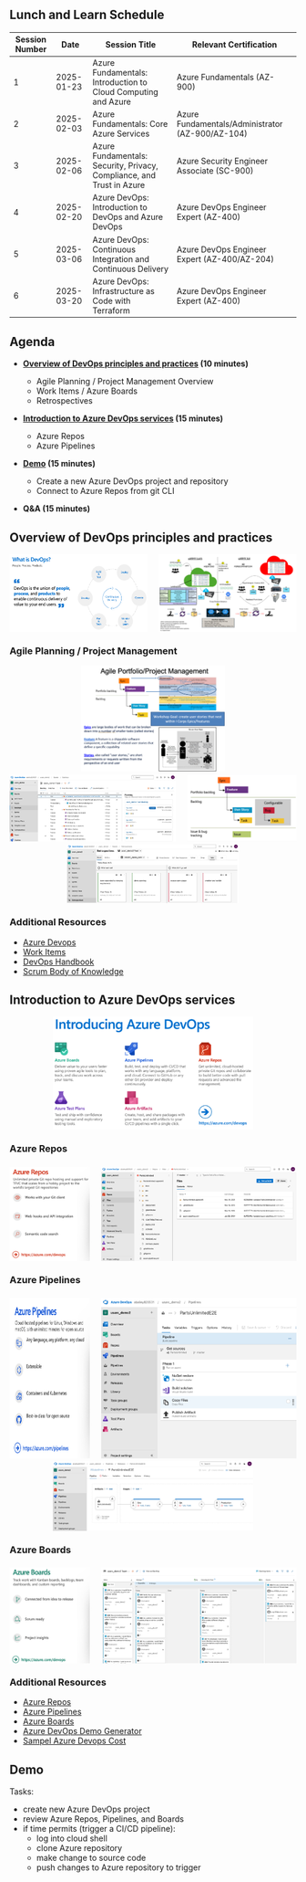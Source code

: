 ## Lunch and Learn Schedule

| Session Number | Date       | Session Title                                             | Relevant Certification                    |
|----------------|------------|-----------------------------------------------------------|-------------------------------------------|
| 1              | 2025-01-23 | Azure Fundamentals: Introduction to Cloud Computing and Azure | Azure Fundamentals (AZ-900)              |
| 2              | 2025-02-03 | Azure Fundamentals: Core Azure Services                   | Azure Fundamentals/Administrator (AZ-900/AZ-104)              |
| 3              | 2025-02-06 | Azure Fundamentals: Security, Privacy, Compliance, and Trust in Azure | Azure Security Engineer Associate (SC-900) |
| 4              | 2025-02-20 | Azure DevOps: Introduction to DevOps and Azure DevOps     | Azure DevOps Engineer Expert (AZ-400)       |
| 5              | 2025-03-06 | Azure DevOps: Continuous Integration and Continuous Delivery | Azure DevOps Engineer Expert (AZ-400/AZ-204)   |
| 6              | 2025-03-20 | Azure DevOps: Infrastructure as Code with Terraform       | Azure DevOps Engineer Expert (AZ-400)   |

## Agenda

- **[Overview of DevOps principles and practices](#overview-of-devops-principles-and-practices) (10 minutes)**
  - Agile Planning / Project Management Overview
  - Work Items / Azure Boards
  - Retrospectives

- **[Introduction to Azure DevOps services](#azure-storage) (15 minutes)** 
  - Azure Repos
  - Azure Pipelines
- **[Demo](#demo) (15 minutes)**
  - Create a new Azure DevOps project and repository
  - Connect to Azure Repos from git CLI
- **Q&A (15 minutes)**


## Overview of DevOps principles and practices
<div style="display: flex; justify-content: space-between;">
  <img src="./content/devops1.png" style="width: 48%;">
  <img src="./content/devops2.png" style="width: 48%;">
</div>

### Agile Planning / Project Management
<div style="display: flex; justify-content: space-around;">
  <img src="./content/agile1.png" style="width: 50%;">
</div>
<div style="display: flex; justify-content: space-between; padding-top: 5px;">
  <img src="./content/agile2.png" style="width: 58%;">
  <img src="./content/agile3.png" style="width: 38%;">
</div>
<div style="display: flex; justify-content: space-around; padding-top:5px;">
  <img src="./content/agile-retro.png" style="width: 60%;">
</div>


### Additional Resources
- [Azure Devops](https://learn.microsoft.com/en-us/azure/devops/user-guide/what-is-azure-devops?view=azure-devops&toc=%2Fazure%2Fdevops%2Fget-started%2Ftoc.json)
- [Work Items](https://learn.microsoft.com/en-us/azure/devops/boards/work-items/about-work-items?view=azure-devops&tabs=agile-process)
- [DevOps Handbook](https://www.amazon.com/DevOps-Handbook-World-Class-Reliability-Organizations-dp-1950508404/dp/1950508404/ref=dp_ob_title_bk)
- [Scrum Body of Knowledge](https://www.scrumstudy.com/sbokguide/overview-of-sbok)

## Introduction to Azure DevOps services
<div style="display: flex; justify-content: space-around;">
  <img src="./content/ado1.png" alt="Azure Regions" style="width: 70%;">
</div>

### Azure Repos
<div style="display: flex; justify-content: space-between; padding-top: 5px;">
  <img src="./content/ado-repos.png" style="width: 28%;">
  <img src="./content/ado-repos2.png" style="width: 68%;">
</div>

### Azure Pipelines
<div style="display: flex; justify-content: space-between; padding-top: 5px;">
  <img src="./content/ado-pipelines2.png" style="width: 28%;">
  <img src="./content/ado-build.png" style="width: 68%;">
</div>
<div style="display: flex; justify-content: space-around; padding-top: 5px">
  <img src="./content/ado-release.png" alt="Azure Regions" style="width: 70%;">
</div>

### Azure Boards
<div style="display: flex; justify-content: space-between; padding-top: 5px;">
  <img src="./content/ado-boards.png" style="width: 28%;">
  <img src="./content/ado-boards2.png" style="width: 68%;">
</div>

### Additional Resources
- [Azure Repos](https://learn.microsoft.com/en-us/azure/devops/repos/get-started/what-is-repos?view=azure-devops)
- [Azure Pipelines](https://learn.microsoft.com/en-us/azure/devops/pipelines/get-started/key-pipelines-concepts?view=azure-devops)
- [Azure Boards](https://learn.microsoft.com/en-us/azure/devops/boards/get-started/what-is-azure-boards?view=azure-devops)
- [Azure DevOps Demo Generator](https://azuredevopsdemogenerator.azurewebsites.net/)
- [Sampel Azure Devops Cost](https://azure.com/e/d64b33329c954fd8915e35dcca4d3d46)


## Demo
Tasks:
 - create new Azure DevOps project
 - review Azure Repos, Pipelines, and Boards
 - if time permits (trigger a CI/CD pipeline):
    - log into cloud shell
    - clone Azure repository 
    - make change to source code
    - push changes to Azure repository to trigger 